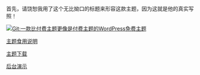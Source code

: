 首先，请饶恕我用了这个无比拗口的标题来形容这款主题，因为这就是他的真实写照！

[![Git:一款比付费主题更像是付费主题的WordPress免费主题](https://wx3.sinaimg.cn/large/006UFFRzly1fyyfvw94ctj312w0dntbz.jpg "Git:一款比付费主题更像是付费主题的WordPress免费主题")](https://wx3.sinaimg.cn/large/006UFFRzly1fyyfvw94ctj312w0dntbz.jpg "Git:一款比付费主题更像是付费主题的WordPress免费主题")

[主题食用说明](https://gitcafe.net/archives/3275.html)

[主题下载](https://coding.net/u/googlo/p/Git/git/archive/alpha)

[后台演示](https://gitcafe.net/template/admin.htm)